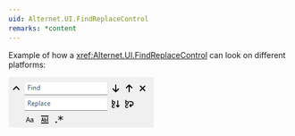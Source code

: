 ```yaml
---
uid: Alternet.UI.FindReplaceControl
remarks: *content
---
```


Example of how a <xref:Alternet.UI.FindReplaceControl> can look on different platforms:

![FindReplaceControl](images/FindReplaceControl.png)

